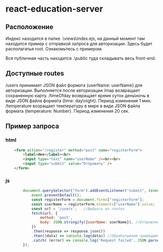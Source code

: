 # react-education-server

## Расположение

Индекс находится в папке .\views\index.ejs, на данный момент там находится пример с отправкой запроса для авторизации. Здесь будет
располагатья root. Ознакомьтесь с примером.

Вся публичная часть находится .\public туда складывать весь front-end. 

## Доступные routes

/users принимает JSON файл формата {userName: userName} для авторизации.
Выполняется после авторизации 
/map возвращает сохраненную карту.
/timeOfday возвращает время суток день\ночь в виде JSON файла формата {time: day\night}. Период изменения 1 мин.
/temperature возращает температуру в мире  в виде JSON файла формата {temperature: Number}. Период изменения 20 сек.

## Пример запроса

### html

```html
    <form action="/register" method="post" name="registerForm">
        <label>Имя</label><br>
        <input type="text" name="userName" /><br><br>
        <input type="submit" value="Отправить" />
    </form>
```

### js
```js
        document.querySelector("form").addEventListener("submit", (event) => {  
            event.preventDefault();
            const registerForm = document.forms["registerForm"];
            const userName = registerForm.elements["userName"].value;
            const url = '/users';   //Выбрать из routes
            fetch(url, {  
                method: 'post',  
                body: JSON.stringify({userName: userName}), //Отправляемый JSON
            }) 
            .then(response => response.json())
            .then((data) => console.log(data)) //Обрабатываем пришедшие данные
            .catch( (error) => console.log('Request failed', JSON.parse(error)));
        });

```
